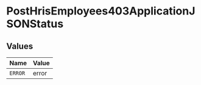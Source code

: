 # PostHrisEmployees403ApplicationJSONStatus


## Values

| Name    | Value   |
| ------- | ------- |
| `ERROR` | error   |